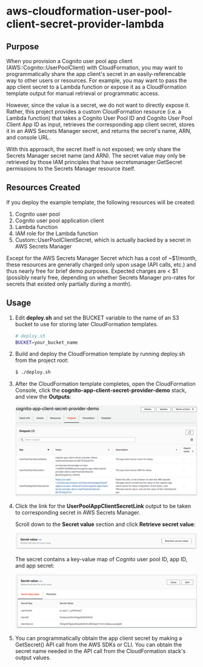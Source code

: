 # aws-cloudformation-user-pool-client-secret-provider-lambda

## Purpose

When you provision a Cognito user pool app client (AWS::Cognito::UserPoolClient) with CloudFormation, you may want to programmatically share the app client's secret in an easily-referencable way to other users or resources. For example, you may want to pass the app client secret to a Lambda function or expose it as a CloudFormation template output for manual retrieval or programmatic access. 

However, since the value is a secret, we do not want to directly expose it. Rather, this project provides a custom CloudFormation resource (i.e. a Lambda function) that takes a Cognito User Pool ID and Cognito User Pool Client App ID as input, retrieves the corresponding app client secret, stores it in an AWS Secrets Manager secret, and returns the secret's name, ARN, and console URL. 

With this approach, the secret itself is not exposed; we only share the Secrets Manager secret name (and ARN). The secret value may only be retrieved by those IAM principles that have secretsmanager:GetSecret permissions to the Secrets Manager resource itself. 

## Resources Created

If you deploy the example template, the following resources will be created:

1. Cognito user pool
2. Cognito user pool application client
3. Lambda function
4. IAM role for the Lambda function
5. Custom::UserPoolClientSecret, which is actually backed by a secret in AWS Secrets Manager

Except for the AWS Secrets Manager Secret which has a cost of ~$1/month, these resources are generally charged only upon usage (API calls, etc.) and thus nearly free for brief demo purposes. Expected charges are < $1 (possibly nearly free, depending on whether Secrets Manager pro-rates for secrets that existed only partially during a month). 

## Usage

1. Edit **deploy.sh** and set the BUCKET variable to the name of an S3 bucket to use for storing later CloudFormation templates. 

    ```sh
    # deploy.sh
    BUCKET=your_bucket_name
    ```

2. Build and deploy the CloudFormation template by running deploy.sh from the project root:

    ```sh
    $ ./deploy.sh
    ```

3. After the CloudFormation template completes, open the CloudFormation Console, click the **cognito-app-client-secret-provider-demo** stack, and view the **Outputs**:

    ![cloudformation-outputs]

4. Click the link for the **UserPoolAppClientSecretLink** output to be taken to corresponding secret in AWS Secrets Manager.

    Scroll down to the **Secret value** section and click **Retrieve secret value**:

    ![retrieve-secret]

    The secret contains a key-value map of Cognito user pool ID, app ID, and app secret: 

    ![secret-value]

[cloudformation-outputs]: ./images/cloudformation-outputs.png
[retrieve-secret]: ./images/retrieve-secret.png
[secret-value]: ./images/secret-value.png

5. You can programmatically obtain the app client secret by making a GetSecret() API call from the AWS SDKs or CLI. You can obtain the secret name needed in the API call from the CloudFormation stack's output values. 